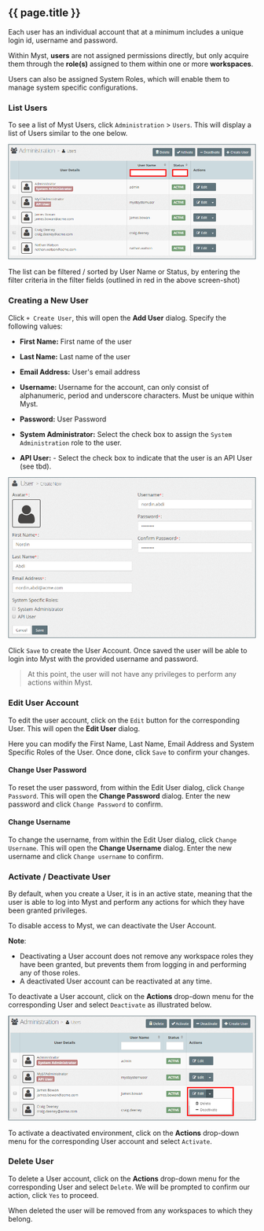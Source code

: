 ## {{ page.title }}

Each user has an individual account that at a minimum includes a unique login id, username and password.

Within Myst, **users** are not assigned permissions directly, but only acquire them through the **role\(s\)** assigned to them within one or more **workspaces**.

Users can also be assigned System Roles, which will enable them to manage system specific configurations.

### List Users

To see a list of Myst Users, click  `Administration` &gt; `Users`. This will display a list of Users similar to the one below.

![](img/userList.png)

The list can be filtered \/ sorted by User Name or Status, by entering the filter criteria in the filter fields \(outlined in red in the above screen-shot\)

### Creating a New User

Click `+ Create User`, this will open the **Add User** dialog. Specify the following values:

* **First Name:** First name of the user

* **Last Name:** Last name of the user

* **Email Address:** User's email address

* **Username:** Username for the account, can only consist of alphanumeric, period and underscore characters. Must be unique within Myst.

* **Password:** User Password

* **System Administrator:** Select the check box to assign the `System Administration` role to the user.

* **API User:** - Select the check box to indicate that the user is an API User \(see tbd\).

![](img/userAdd.png)

Click `Save` to create the User Account. Once saved the user will be able to login into Myst with the provided username and password.

> At this point, the user will not have any privileges to perform any actions within Myst.

### Edit User Account

To edit the user account, click on the `Edit` button for the corresponding User. This will open the **Edit User** dialog.

Here you can modify the First Name, Last Name, Email Address and System Specific Roles of the User. Once done, click `Save` to confirm your changes.

#### Change User Password

To reset the user password, from within the Edit User dialog, click `Change Password`. This will open the **Change Password** dialog. Enter the new password and click `Change Password` to confirm.

#### Change Username

To change the username, from within the Edit User dialog, click `Change Username`. This will open the **Change Username** dialog. Enter the new username and click `Change username` to confirm.

### Activate \/ Deactivate User

By default, when you create a User, it is in an active state, meaning that the user is able to log into Myst and perform any actions for which they have been granted privileges.

To disable access to Myst, we can deactivate the User Account.

**Note**:

* Deactivating a User account does not remove any workspace roles they have been granted, but prevents them from logging in and performing any of those roles.
* A deactivated User account can be reactivated at any time.

To deactivate a User account, click on the  **Actions** drop-down menu for the corresponding User and select `Deactivate` as illustrated below.

![](img/userDeactivate.png)

To activate a deactivated environment, click on the  **Actions** drop-down menu for the corresponding User account and select `Activate`.

### Delete User

To delete a User account, click on the  **Actions** drop-down menu for the corresponding User and select `Delete`. We will be prompted to confirm our action, click `Yes` to proceed.

When deleted the user will be removed from any workspaces to which they belong.

